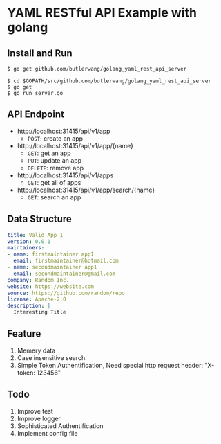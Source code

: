 # YAML RESTful API Example with golang

## Install and Run

```shell
$ go get github.com/butlerwang/golang_yaml_rest_api_server

$ cd $GOPATH/src/github.com/butlerwang/golang_yaml_rest_api_server
$ go get
$ go run server.go
```

## API Endpoint
- http://localhost:31415/api/v1/app
    - `POST`: create an app
- http://localhost:31415/api/v1/app/{name}
    - `GET`: get an app
    - `PUT`: update an app
    - `DELETE`: remove app
- http://localhost:31415/api/v1/apps
    - `GET`: get all of apps 
- http://localhost:31415/api/v1/app/search/{name}
    - `GET`: search an app

## Data Structure

```yaml
title: Valid App 1
version: 0.0.1
maintainers:
- name: firstmaintainer app1
  email: firstmaintainer@hotmail.com
- name: secondmaintainer app1
  email: secondmaintainer@gmail.com
company: Random Inc.
website: https://website.com
source: https://github.com/random/repo
license: Apache-2.0
description: |
  Interesting Title
```

## Feature

1. Memery data
2. Case insensitive search.
3. Simple Token Authentification, Need special http request header: "X-token: 123456"

## Todo

1. Improve test
2. Improve logger
3. Sophisticated Authentification
4. Implement config file
